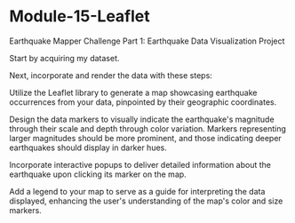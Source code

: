 # Module-15-Leaflet

Earthquake Mapper Challenge
Part 1: Earthquake Data Visualization Project

Start by acquiring my dataset.

Next, incorporate and render the data with these steps:

Utilize the Leaflet library to generate a map showcasing earthquake occurrences from your data, pinpointed by their geographic coordinates.

Design the data markers to visually indicate the earthquake's magnitude through their scale and depth through color variation. Markers representing larger magnitudes should be more prominent, and those indicating deeper earthquakes should display in darker hues.

Incorporate interactive popups to deliver detailed information about the earthquake upon clicking its marker on the map.

Add a legend to your map to serve as a guide for interpreting the data displayed, enhancing the user's understanding of the map's color and size markers.
